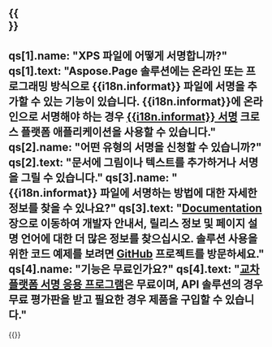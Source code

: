 ﻿---
meta: true
translation: true
deploy: false
---

{{<section faqchild>}}
---
qs[1].name: "XPS 파일에 어떻게 서명합니까?"
qs[1].text: "Aspose.Page 솔루션에는 온라인 또는 프로그래밍 방식으로 {{i18n.informat}} 파일에 서명을 추가할 수 있는 기능이 있습니다. {{i18n.informat}}에 온라인으로 서명해야 하는 경우 [{{i18n.informat}} 서명](https://products.aspose.app/page/signature) 크로스 플랫폼 애플리케이션을 사용할 수 있습니다."
qs[2].name: "어떤 유형의 서명을 신청할 수 있습니까?"
qs[2].text: "문서에 그림이나 텍스트를 추가하거나 서명을 그릴 수 있습니다."
qs[3].name: "{{i18n.informat}} 파일에 서명하는 방법에 대한 자세한 정보를 찾을 수 있나요?"
qs[3].text: "[Documentation](https://docs.aspose.com/page/) 장으로 이동하여 개발자 안내서, 릴리스 정보 및 페이지 설명 언어에 대한 더 많은 정보를 찾으십시오. 솔루션 사용을 위한 코드 예제를 보려면 [GitHub](https://github.com/aspose-page) 프로젝트를 방문하세요."
qs[4].name: "기능은 무료인가요?"
qs[4].text: "[교차 플랫폼 서명 응용 프로그램](https://products.aspose.app/page/viewer)은 무료이며, API 솔루션의 경우 무료 평가판을 받고 필요한 경우 제품을 구입할 수 있습니다."
---

{{<import path="/meta/schemas.md" section="faq">}} 